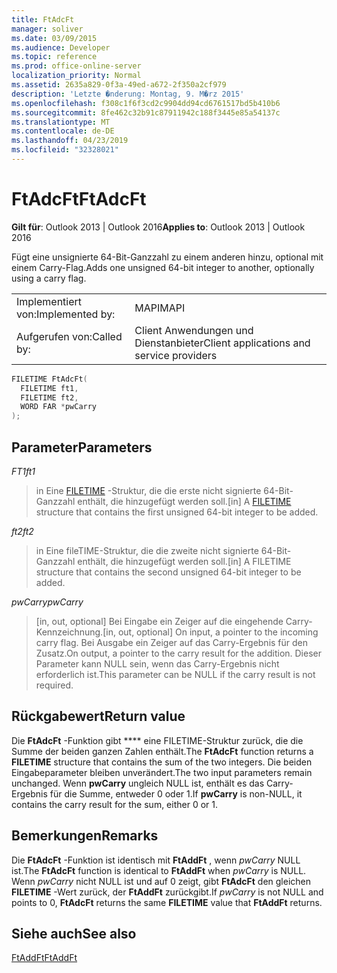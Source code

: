 ```yaml
---
title: FtAdcFt
manager: soliver
ms.date: 03/09/2015
ms.audience: Developer
ms.topic: reference
ms.prod: office-online-server
localization_priority: Normal
ms.assetid: 2635a829-0f3a-49ed-a672-2f350a2cf979
description: 'Letzte �nderung: Montag, 9. M�rz 2015'
ms.openlocfilehash: f308c1f6f3cd2c9904dd94cd6761517bd5b410b6
ms.sourcegitcommit: 8fe462c32b91c87911942c188f3445e85a54137c
ms.translationtype: MT
ms.contentlocale: de-DE
ms.lasthandoff: 04/23/2019
ms.locfileid: "32328021"
---
```

# <a name="ftadcft"></a><span data-ttu-id="76d0b-103">FtAdcFt</span><span class="sxs-lookup"><span data-stu-id="76d0b-103">FtAdcFt</span></span>

  
  
<span data-ttu-id="76d0b-104">**Gilt für**: Outlook 2013 | Outlook 2016</span><span class="sxs-lookup"><span data-stu-id="76d0b-104">**Applies to**: Outlook 2013 | Outlook 2016</span></span> 
  
<span data-ttu-id="76d0b-105">Fügt eine unsignierte 64-Bit-Ganzzahl zu einem anderen hinzu, optional mit einem Carry-Flag.</span><span class="sxs-lookup"><span data-stu-id="76d0b-105">Adds one unsigned 64-bit integer to another, optionally using a carry flag.</span></span>
  
|||
|:-----|:-----|
|<span data-ttu-id="76d0b-106">Implementiert von:</span><span class="sxs-lookup"><span data-stu-id="76d0b-106">Implemented by:</span></span>  <br/> |<span data-ttu-id="76d0b-107">MAPI</span><span class="sxs-lookup"><span data-stu-id="76d0b-107">MAPI</span></span>  <br/> |
|<span data-ttu-id="76d0b-108">Aufgerufen von:</span><span class="sxs-lookup"><span data-stu-id="76d0b-108">Called by:</span></span>  <br/> |<span data-ttu-id="76d0b-109">Client Anwendungen und Dienstanbieter</span><span class="sxs-lookup"><span data-stu-id="76d0b-109">Client applications and service providers</span></span>  <br/> |
   
```cpp
FILETIME FtAdcFt( 
  FILETIME ft1, 
  FILETIME ft2, 
  WORD FAR *pwCarry
);
```

## <a name="parameters"></a><span data-ttu-id="76d0b-110">Parameter</span><span class="sxs-lookup"><span data-stu-id="76d0b-110">Parameters</span></span>

 <span data-ttu-id="76d0b-111">_FT1_</span><span class="sxs-lookup"><span data-stu-id="76d0b-111">_ft1_</span></span>
  
> <span data-ttu-id="76d0b-112">in Eine [FILETIME](filetime.md) -Struktur, die die erste nicht signierte 64-Bit-Ganzzahl enthält, die hinzugefügt werden soll.</span><span class="sxs-lookup"><span data-stu-id="76d0b-112">[in] A [FILETIME](filetime.md) structure that contains the first unsigned 64-bit integer to be added.</span></span> 
    
 <span data-ttu-id="76d0b-113">_ft2_</span><span class="sxs-lookup"><span data-stu-id="76d0b-113">_ft2_</span></span>
  
> <span data-ttu-id="76d0b-114">in Eine fileTIME-Struktur, die die zweite nicht signierte 64-Bit-Ganzzahl enthält, die hinzugefügt werden soll.</span><span class="sxs-lookup"><span data-stu-id="76d0b-114">[in] A FILETIME structure that contains the second unsigned 64-bit integer to be added.</span></span>
    
 <span data-ttu-id="76d0b-115">_pwCarry_</span><span class="sxs-lookup"><span data-stu-id="76d0b-115">_pwCarry_</span></span>
  
> <span data-ttu-id="76d0b-116">[in, out, optional] Bei Eingabe ein Zeiger auf die eingehende Carry-Kennzeichnung.</span><span class="sxs-lookup"><span data-stu-id="76d0b-116">[in, out, optional] On input, a pointer to the incoming carry flag.</span></span> <span data-ttu-id="76d0b-117">Bei Ausgabe ein Zeiger auf das Carry-Ergebnis für den Zusatz.</span><span class="sxs-lookup"><span data-stu-id="76d0b-117">On output, a pointer to the carry result for the addition.</span></span> <span data-ttu-id="76d0b-118">Dieser Parameter kann NULL sein, wenn das Carry-Ergebnis nicht erforderlich ist.</span><span class="sxs-lookup"><span data-stu-id="76d0b-118">This parameter can be NULL if the carry result is not required.</span></span>
    
## <a name="return-value"></a><span data-ttu-id="76d0b-119">Rückgabewert</span><span class="sxs-lookup"><span data-stu-id="76d0b-119">Return value</span></span>

<span data-ttu-id="76d0b-120">Die **FtAdcFt** -Funktion gibt \*\*\*\* eine FILETIME-Struktur zurück, die die Summe der beiden ganzen Zahlen enthält.</span><span class="sxs-lookup"><span data-stu-id="76d0b-120">The **FtAdcFt** function returns a **FILETIME** structure that contains the sum of the two integers.</span></span> <span data-ttu-id="76d0b-121">Die beiden Eingabeparameter bleiben unverändert.</span><span class="sxs-lookup"><span data-stu-id="76d0b-121">The two input parameters remain unchanged.</span></span> <span data-ttu-id="76d0b-122">Wenn **pwCarry** ungleich NULL ist, enthält es das Carry-Ergebnis für die Summe, entweder 0 oder 1.</span><span class="sxs-lookup"><span data-stu-id="76d0b-122">If **pwCarry** is non-NULL, it contains the carry result for the sum, either 0 or 1.</span></span> 
  
## <a name="remarks"></a><span data-ttu-id="76d0b-123">Bemerkungen</span><span class="sxs-lookup"><span data-stu-id="76d0b-123">Remarks</span></span>

<span data-ttu-id="76d0b-124">Die **FtAdcFt** -Funktion ist identisch mit **FtAddFt** , wenn _pwCarry_ NULL ist.</span><span class="sxs-lookup"><span data-stu-id="76d0b-124">The **FtAdcFt** function is identical to **FtAddFt** when  _pwCarry_ is NULL.</span></span> <span data-ttu-id="76d0b-125">Wenn _pwCarry_ nicht NULL ist und auf 0 zeigt, gibt **FtAdcFt** den gleichen **FILETIME** -Wert zurück, der **FtAddFt** zurückgibt.</span><span class="sxs-lookup"><span data-stu-id="76d0b-125">If  _pwCarry_ is not NULL and points to 0, **FtAdcFt** returns the same **FILETIME** value that **FtAddFt** returns.</span></span> 
  
## <a name="see-also"></a><span data-ttu-id="76d0b-126">Siehe auch</span><span class="sxs-lookup"><span data-stu-id="76d0b-126">See also</span></span>



[<span data-ttu-id="76d0b-127">FtAddFt</span><span class="sxs-lookup"><span data-stu-id="76d0b-127">FtAddFt</span></span>](ftaddft.md)

